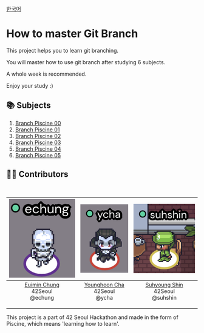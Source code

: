 [한국어](https://github.com/euiminnn/Learn-Git-Branch/blob/main/README.kr.md)
# How to master Git Branch

This project helps you to learn git branching.

You will master how to use git branch after studying 6 subjects.

A whole week is recommended.

Enjoy your study :)

## 📚 Subjects
1. [Branch Piscine 00](https://github.com/euiminnn/Learn-Git-Branch/blob/main/piscine00/README.md)
2. [Branch Piscine 01](https://github.com/euiminnn/Learn-Git-Branch/blob/main/piscine01/README.md)
3. [Branch Piscine 02](https://github.com/euiminnn/Learn-Git-Branch/blob/main/piscine02/README.md)
4. [Branch Piscine 03](https://github.com/euiminnn/Learn-Git-Branch/blob/main/piscine03/README.md)
5. [Branch Piscine 04](https://github.com/euiminnn/Learn-Git-Branch/blob/main/piscine04/README.md)
6. [Branch Piscine 05](https://github.com/euiminnn/Learn-Git-Branch/blob/main/piscine05/README.md)

## 👨‍🏫 Contributors
<br/>

| ![](https://github.com/euiminnn/Learn-Git-Branch/blob/main/assets/echung.png?raw=true&s) | ![](https://github.com/euiminnn/Learn-Git-Branch/blob/main/assets/ycha.png?raw=true) | ![](https://github.com/euiminnn/Learn-Git-Branch/blob/main/assets/suhshin.png?raw=true) |
| :---: | :---: | :---: |
| [Euimin Chung](https://github.com/euiminnn)<br/>42Seoul<br/>@echung<br/>&nbsp; &nbsp; &nbsp; &nbsp; &nbsp; &nbsp; &nbsp; &nbsp; | [Younghoon Cha](https://github.com/Skyrich2000)<br/>42Seoul<br/>@ycha<br/>&nbsp; &nbsp; &nbsp; &nbsp; &nbsp; &nbsp; &nbsp; &nbsp; | [Suhyoung Shin](https://github.com/rkskekzzz)<br/>42Seoul<br/>@suhshin<br/>&nbsp; &nbsp; &nbsp; &nbsp; &nbsp; &nbsp; &nbsp; &nbsp; |


This project is a part of 42 Seoul Hackathon and made in the form of Piscine, which means 'learning how to learn'.

